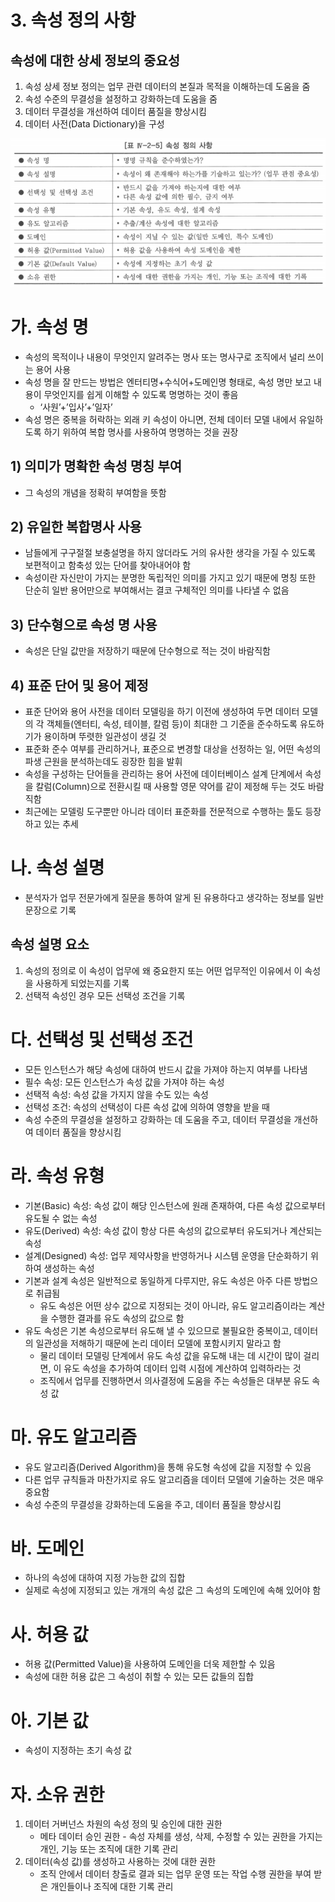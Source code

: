 # 3. 속성 정의 사항

## 속성에 대한 상세 정보의 중요성

1. 속성 상세 정보 정의는 업무 관련 데이터의 본질과 목적을 이해하는데 도움을 줌
2. 속성 수준의 무결성을 설정하고 강화하는데 도움을 줌
3. 데이터 무결성을 개선하여 데이터 품질을 향상시킴
4. 데이터 사전(Data Dictionary)을 구성

![attributeDefinition](attributeDefinition.png)

# 가. 속성 명

- 속성의 목적이나 내용이 무엇인지 알려주는 명사 또는 명사구로 조직에서 널리 쓰이는 용어 사용
- 속성 명을 잘 만드는 방법은 엔터티명+수식어+도메인명 형태로, 속성 명만 보고 내용이 무엇인지를 쉽게 이해할 수 있도록 명명하는 것이 좋음
    - ‘사원’+’입사’+’일자’
- 속성 명은 중복을 허락하는 외래 키 속성이 아니면, 전체 데이터 모델 내에서 유일하도록 하기 위하여 복합 명사를 사용하여 명명하는 것을 권장

## 1) 의미가 명확한 속성 명칭 부여

- 그 속성의 개념을 정확히 부여함을 뜻함

## 2) 유일한 복합명사 사용

- 남들에게 구구절절 보충설명을 하지 않더라도 거의 유사한 생각을 가질 수 있도록 보편적이고 함축성 있는 단어를 찾아내어야 함
- 속성이란 자신만이 가지는 분명한 독립적인 의미를 가지고 있기 때문에 명칭 또한 단순히 일반 용어만으로 부여해서는 결코 구체적인 의미를 나타낼 수 없음

## 3) 단수형으로 속성 명 사용

- 속성은 단일 값만을 저장하기 때문에 단수형으로 적는 것이 바람직함

## 4) 표준 단어 및 용어 제정

- 표준 단어와 용어 사전을 데이터 모델링을 하기 이전에 생성하여 두면 데이터 모델의 각 객체들(엔터티, 속성, 테이블, 칼럼 등)이 최대한 그 기준을 준수하도록 유도하기가 용이하며 뚜렷한 일관성이 생길 것
- 표준화 준수 여부를 관리하거나, 표준으로 변경할 대상을 선정하는 일, 어떤 속성의 파생 근원을 분석하는데도 굉장한 힘을 발휘
- 속성을 구성하는 단어들을 관리하는 용어 사전에 데이터베이스 설계 단계에서 속성을 칼럼(Column)으로 전환시킬 때 사용할 영문 약어를 같이 제정해 두는 것도 바람직함
- 최근에는 모델링 도구뿐만 아니라 데이터 표준화를 전문적으로 수행하는 툴도 등장하고 있는 추세

# 나. 속성 설명

- 분석자가 업무 전문가에게 질문을 통하여 알게 된 유용하다고 생각하는 정보를 일반 문장으로 기록

## 속성 설명 요소

1. 속성의 정의로 이 속성이 업무에 왜 중요한지 또는 어떤 업무적인 이유에서 이 속성을 사용하게 되었는지를 기록
2. 선택적 속성인 경우 모든 선택성 조건을 기록

# 다. 선택성 및 선택성 조건

- 모든 인스턴스가 해당 속성에 대하여 반드시 값을 가져야 하는지 여부를 나타냄
- 필수 속성: 모든 인스턴스가 속성 값을 가져야 하는 속성
- 선택적 속성: 속성 값을 가지지 않을 수도 있는 속성
- 선택성 조건: 속성의 선택성이 다른 속성 값에 의하여 영향을 받을 때
- 속성 수준의 무결성을 설정하고 강화하는 데 도움을 주고, 데이터 무결성을 개선하여 데이터 품질을 향상시킴

# 라. 속성 유형

- 기본(Basic) 속성: 속성 값이 해당 인스턴스에 원래 존재하여, 다른 속성 값으로부터 유도될 수 없는 속성
- 유도(Derived) 속성: 속성 값이 항상 다른 속성의 값으로부터 유도되거나 계산되는 속성
- 설계(Designed) 속성: 업무 제약사항을 반영하거나 시스템 운영을 단순화하기 위하여 생성하는 속성
- 기본과 설계 속성은 일반적으로 동일하게 다루지만, 유도 속성은 아주 다른 방법으로 취급됨
    - 유도 속성은 어떤 상수 값으로 지정되는 것이 아니라, 유도 알고리즘이라는 계산을 수행한 결과를 유도 속성의 값으로 함
- 유도 속성은 기본 속성으로부터 유도해 낼 수 있으므로 불필요한 중복이고, 데이터의 일관성을 저해하기 때문에 논리 데이터 모델에 포함시키지 말라고 함
    - 물리 데이터 모델링 단계에서 유도 속성 값을 유도해 내는 데 시간이 많이 걸리면, 이 유도 속성을 추가하여 데이터 입력 시점에 계산하여 입력하라는 것
    - 조직에서 업무를 진행하면서 의사결정에 도움을 주는 속성들은 대부분 유도 속성 값

# 마. 유도 알고리즘

- 유도 알고리즘(Derived Algorithm)을 통해 유도형 속성에 값을 지정할 수 있음
- 다른 업무 규칙들과 마찬가지로 유도 알고리즘을 데이터 모델에 기술하는 것은 매우 중요함
- 속성 수준의 무결성을 강화하는데 도움을 주고, 데이터 품질을 향상시킴

# 바. 도메인

- 하나의 속성에 대하여 지정 가능한 값의 집합
- 실제로 속성에 지정되고 있는 개개의 속성 값은 그 속성의 도메인에 속해 있어야 함

# 사. 허용 값

- 허용 값(Permitted Value)을 사용하여 도메인을 더욱 제한할 수 있음
- 속성에 대한 허용 값은 그 속성이 취할 수 있는 모든 값들의 집합

# 아. 기본 값

- 속성이 지정하는 초기 속성 값

# 자. 소유 권한

1. 데이터 거버넌스 차원의 속성 정의 및 승인에 대한 권한
    - 메타 데이터 승인 권한 - 속성 자체를 생성, 삭제, 수정할 수 있는 권한을 가지는 개인, 기능 또는 조직에 대한 기록 관리
2. 데이터(속성 값)를 생성하고 사용하는 것에 대한 권한
    - 조직 안에서 데이터 창출로 결과 되는 업무 운영 또는 작업 수행 권한을 부여 받은 개인들이나 조직에 대한 기록 관리